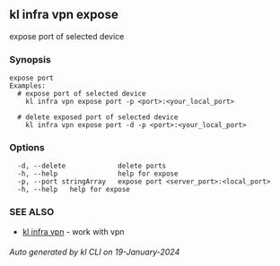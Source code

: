 ## kl infra vpn expose

expose port of selected device

### Synopsis

```
expose port
Examples:
  # expose port of selected device
	kl infra vpn expose port -p <port>:<your_local_port>

  # delete exposed port of selected device
	kl infra vpn expose port -d -p <port>:<your_local_port> 

```

### Options

```
  -d, --delete             delete ports
  -h, --help               help for expose
  -p, --port stringArray   expose port <server_port>:<local_port>
  -h, --help   help for expose
```

### SEE ALSO

* [kl infra vpn](kl_infra_vpn.md)  - work with vpn

###### Auto generated by kl CLI on 19-January-2024
